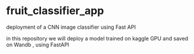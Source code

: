# fruit_classifier_app
deployment of a CNN image classifier using Fast API


in this repository we will deploy a model trained on kaggle GPU and saved on Wandb , using FastAPI 